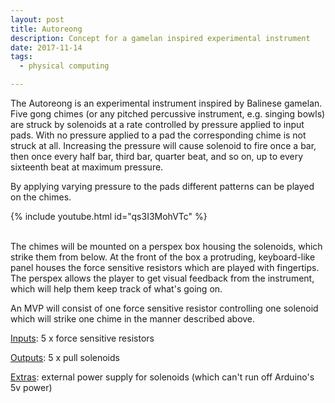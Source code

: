 ```yaml
---
layout: post
title: Autoreong
description: Concept for a gamelan inspired experimental instrument
date: 2017-11-14
tags:
  - physical computing

---
```


The Autoreong is an experimental instrument inspired by Balinese gamelan. Five gong chimes (or any pitched percussive instrument, e.g. singing bowls) are struck by solenoids at a rate controlled by pressure applied to input pads. With no pressure applied to a pad the corresponding chime is not struck at all. Increasing the pressure will cause solenoid to fire once a bar, then once every half bar, third bar, quarter beat, and so on, up to every sixteenth beat at maximum pressure.

<!--break-->

By applying varying pressure to the pads different patterns can be played on the chimes.

{% include youtube.html id="qs3I3MohVTc" %}

<br />
The chimes will be mounted on a perspex box housing the solenoids, which strike them from below. At the front of the box a protruding, keyboard-like panel houses the force sensitive resistors which are played with fingertips. The perspex allows the player to get visual feedback from the instrument, which will help them keep track of what's going on.

An MVP will consist of one force sensitive resistor controlling one solenoid which will strike one chime in the manner described above.

<u>Inputs</u>: 5 x force sensitive resistors

<u>Outputs</u>: 5 x pull solenoids

<u>Extras</u>: external power supply for solenoids (which can't run off Arduino's 5v power)

<br />
